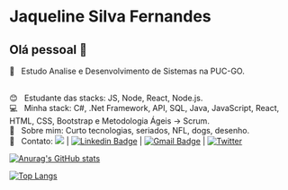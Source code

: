 


# Jaqueline Silva Fernandes

## Olá pessoal 👋

:rocket:  &nbsp; Estudo Analise e Desenvolvimento de Sistemas na PUC-GO.

 <br/> :blush: &nbsp; Estudante das stacks: JS, Node, React, Node.js.
 <br/> :computer: &nbsp; Minha stack: C#, .Net Framework, API, SQL, Java, JavaScript, React, HTML, CSS, Bootstrap e Metodologia Ágeis -> Scrum.
 <br/> 💬  &nbsp; Sobre mim: Curto tecnologias, seriados, NFL, dogs, desenho.
 <br/> :email: &nbsp; Contato: 
 <a href="https://api.whatsapp.com/send?phone=5562981013929&text=Olá, Jaqueline!" alt="Whatsapp"><img src="https://img.shields.io/badge/-Whatsapp-15d366?style=flat&labelColor=25d366&logo=whatsapp&logoColor=white"/></a>
 | 
[![Linkedin Badge](https://img.shields.io/badge/-Linkedin-blue?style=flat-square&logo=Linkedin&logoColor=white&link=https://www.linkedin.com/in/jaquelinefernandes/)](https://www.linkedin.com/in/jaquelinefernandes//) 
| 
[![Gmail Badge](https://img.shields.io/badge/-Gmail-c14438?style=flat-square&logo=Gmail&logoColor=white&link=mailto:jaquelinefernandes6@gmail.com)](mailto:jaquelinefernandes6@gmail.com)
| 
<a href="https://www.twitter.com/jaquelinesilfe/"><img alt="Twitter" src="https://img.shields.io/badge/Twitter-blue?style=flat-square&logo=twitter">
 
 
![Anurag's GitHub stats](https://github-readme-stats.vercel.app/api?username=jaquelinesilfe&show_icons=true&theme=dracula)

[![Top Langs](https://github-readme-stats.vercel.app/api/top-langs/?username=jaquelinesilfe&layout=compact&langs_count=10&count_private=true&include_all_commits=true&show_icons=true&theme=radical)](https://github.com/anuraghazra/github-readme-stats)
 
